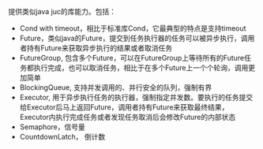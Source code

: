 提供类似java juc的库能力。包括：

* Cond with timeout，相比于标准库Cond，它最典型的特点是支持timeout
* Future，类似java的Future，提交到任务执行器的任务可以被异步执行，调用者持有Future来获取异步执行的结果或者取消任务
* FutureGroup, 包含多个Future，可以在FutureGroup上等待所有的Future任务都执行完成，也可以取消任务，相比于在多个Future上一个个轮询，调用更加简单
* BlockingQueue, 支持并发调用的、并行安全的队列，强制有界
* Executor, 用于异步执行任务的执行器，强制指定并发数。要执行的任务提交给Executor后马上返回Future，调用者持有Future来获取最终结果，Executor内执行完成任务或者发现任务取消后会修改Future的内部状态
* Semaphore，信号量
* CountdownLatch， 倒计数